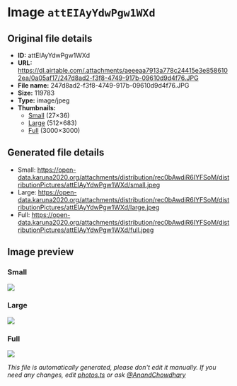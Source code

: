 # Image `attEIAyYdwPgw1WXd`

## Original file details

- **ID:** attEIAyYdwPgw1WXd
- **URL:** https://dl.airtable.com/.attachments/aeeeaa7913a778c24415e3e8586102ea/0a05af17/247d8ad2-f3f8-4749-917b-09610d9d4f76.JPG
- **File name:** 247d8ad2-f3f8-4749-917b-09610d9d4f76.JPG
- **Size:** 119783
- **Type:** image/jpeg
- **Thumbnails:**
  - [Small](https://dl.airtable.com/.attachmentThumbnails/ab1bba06c5b31d02683d3b80f1d7dfde/9c74f840) (27×36)
  - [Large](https://dl.airtable.com/.attachmentThumbnails/2b4dfe3fae59e34504af967588d3cba8/9f4f48e0) (512×683)
  - [Full](https://dl.airtable.com/.attachmentThumbnails/510759e133ed0a0ffbfaada8d13a51dc/7f9c4962) (3000×3000)

## Generated file details

- Small: https://open-data.karuna2020.org/attachments/distribution/rec0bAwdiR6IYFSoM/distributionPictures/attEIAyYdwPgw1WXd/small.jpeg
- Large: https://open-data.karuna2020.org/attachments/distribution/rec0bAwdiR6IYFSoM/distributionPictures/attEIAyYdwPgw1WXd/large.jpeg
- Full: https://open-data.karuna2020.org/attachments/distribution/rec0bAwdiR6IYFSoM/distributionPictures/attEIAyYdwPgw1WXd/full.jpeg

## Image preview

### Small

![](https://open-data.karuna2020.org/attachments/distribution/rec0bAwdiR6IYFSoM/distributionPictures/attEIAyYdwPgw1WXd/small.jpeg)

### Large

![](https://open-data.karuna2020.org/attachments/distribution/rec0bAwdiR6IYFSoM/distributionPictures/attEIAyYdwPgw1WXd/large.jpeg)

### Full

![](https://open-data.karuna2020.org/attachments/distribution/rec0bAwdiR6IYFSoM/distributionPictures/attEIAyYdwPgw1WXd/full.jpeg)

_This file is automatically generated, please don't edit it manually. If you need any changes, edit [photos.ts](/photos.ts) or ask [@AnandChowdhary](https://github.com/AnandChowdhary)_
